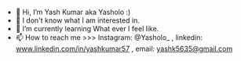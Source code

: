 - 👋 Hi, I’m Yash Kumar aka Yasholo :)
- 👀 I don't know what I am interested in.
- 🌱 I’m currently learning What ever I feel like.
- 📫 How to reach me >>> Instagram: @Yasholo_ , linkedin: www.linkedin.com/in/yashkumar57 , email: yashk5635@gmail.com

<!---
Yasholo/Yasholo is a ✨ special ✨ repository because its `README.md` (this file) appears on your GitHub profile.
You can click the Preview link to take a look at your changes.
--->
